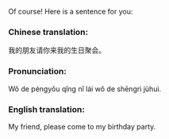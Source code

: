 Of course! Here is a sentence for you:

### Chinese translation: 
我的朋友请你来我的生日聚会。

### Pronunciation: 
Wǒ de péngyǒu qǐng nǐ lái wǒ de shēngrì jùhuì.

### English translation: 
My friend, please come to my birthday party.